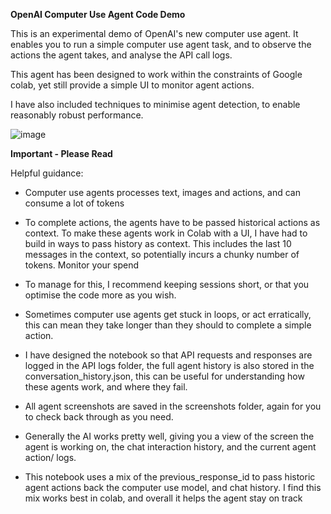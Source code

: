 **OpenAI Computer Use Agent Code Demo**

This is an experimental demo of OpenAI's new computer use agent. It enables you to run a simple computer use agent task, and to observe the actions the agent takes, and analyse the API call logs.

This agent has been designed to work within the constraints of Google colab, yet still provide a simple UI to monitor agent actions.

I have also included techniques to minimise agent detection, to enable reasonably robust performance.

![image](https://github.com/user-attachments/assets/3fce12a1-cca8-4aac-82bc-adc42db1982f)

**Important - Please Read**

Helpful guidance:

- Computer use agents processes text, images and actions, and can consume a lot of tokens

- To complete actions, the agents have to be passed historical actions as context. To make these agents work in Colab with a UI, I have had to build in ways to pass history as context. This includes the last 10 messages in the context, so potentially incurs a chunky number of tokens. Monitor your spend

- To manage for this, I recommend keeping sessions short, or that you optimise the code more as you wish.

- Sometimes computer use agents get stuck in loops, or act erratically, this can mean they take longer than they should to complete a simple action.

- I have designed the notebook so that API requests and responses are logged in the API logs folder, the full agent history is also stored in the conversation_history.json, this can be useful for understanding how these agents work, and where they fail.

- All agent screenshots are saved in the screenshots folder, again for you to check back through as you need.

- Generally the AI works pretty well, giving you a view of the screen the agent is working on, the chat interaction history, and the current agent action/ logs.

- This notebook uses a mix of the previous_response_id to pass historic agent actions back the computer use model, and chat history. I find this mix works best in colab, and overall it helps the agent stay on track
